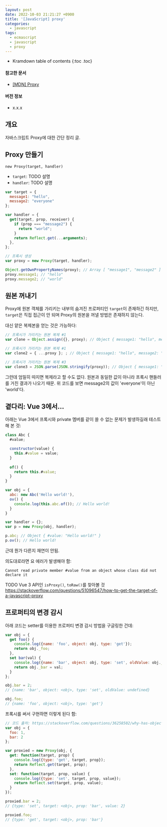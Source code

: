 ```yaml
---
layout: post
date: 2022-10-03 21:21:27 +0900
title: '[JavaScript] proxy'
categories:
  - javascript
tags:
  - ecmascript
  - javascript
  - proxy
---
```


* Kramdown table of contents
{:toc .toc}

#### 참고한 문서

- [\[MDN\] Proxy](https://developer.mozilla.org/en-US/docs/Web/JavaScript/Reference/Global_Objects/Proxy)

#### 버전 정보

- x.x.x


## 개요

자바스크립트 Proxy에 대한 간단 정리 글.


## Proxy 만들기

```
new Proxy(target, handler)
```

- `target`: TODO 설명
- `handler`: TODO 설명

```js
var target = {
  message1: "hello",
  message2: "everyone"
};

var handler = {
  get(target, prop, receiver) {
    if (prop === "message2") {
      return "world";
    }
    return Reflect.get(...arguments);
  },
};

// 프록시 생성
var proxy = new Proxy(target, handler);

Object.getOwnPropertyNames(proxy); // Array [ "message1", "message2" ]
proxy.message1; // "hello"
proxy.message2; // "world" 
```


## 원본 꺼내기

Proxy에 원본 객체를 가리키는 내부의 숨겨진 프로퍼티인 `target`이 존재하긴 하지만, `target`은 직접 접근이 안 되며 Proxy의 원본을 꺼낼 방법은 존재하지 않는다.

대신 얕은 복제본을 얻는 것은 가능하다:

```js
// 프록시가 가리키는 원본 복제 #1
var clone = Object.assign({}, proxy); // Object { message1: "hello", message2: "world" }

// 프록시가 가리키는 원본 복제 #1
var clone2 = { ...proxy }; ; // Object { message1: "hello", message2: "world" }

// 프록시가 가리키는 원본 복제 #3
var clone3 = JSON.parse(JSON.stringify(proxy)); // Object { message1: "hello", message2: "world" }
```

그런데 엄밀히 따지면 복제라고 할 수도 없다. 원본과 동일한 값이 아니라 프록시 핸들러를 거친 결과가 나오기 때문. 위 코드를 보면 message2의 값이 'everyone'이 아닌 'world'다.


## 곁다리: Vue 3에서...

아래는 Vue 3에서 프록시와 private 멤버를 같이 쓸 수 없는 문제가 발생하길래 테스트해 본 것:

```js
class Abc {
  #value;

  constructor(value) {
    this.#value = value;
  }
  
  of() {
    return this.#value;
  }
}

var obj = {
  abc: new Abc('Hello world!'),
  ov() {
    console.log(this.abc.of()); // Hello world!
  }
}

var handler = {};
var p = new Proxy(obj, handler);

p.abc; // Object { #value: "Hello world!" }
p.ov(); // Hello world!
```

근데 뭔가 다른지 재연이 안됨. 

의도대로라면 요 에러가 발생해야 함:

```
Cannot read private member #value from an object whose class did not declare it
```

TODO Vue 3 API인 `isProxy()`, `toRaw()`를 찾아볼 것  
https://stackoverflow.com/questions/51096547/how-to-get-the-target-of-a-javascript-proxy


## 프로퍼티의 변경 감시

아래 코드는 setter를 이용한 프로퍼티 변경 감시 방법을 구글링한 건데:

```js
var obj = {
  get foo() {
    console.log({name: 'foo', object: obj, type: 'get'});
    return obj._foo;
  },
  set bar(val) {
    console.log({name: 'bar', object: obj, type: 'set', oldValue: obj._bar});
    return obj._bar = val;
  }
};

obj.bar = 2;
// {name: 'bar', object: <obj>, type: 'set', oldValue: undefined}

obj.foo;
// {name: 'foo', object: <obj>, type: 'get'}
```

프록시를 써서 구현하면 이렇게 된다 함:

```js
// 코드 출처: https://stackoverflow.com/questions/36258502/why-has-object-observe-been-deprecated
var obj = {
  foo: 1,
  bar: 2
};

var proxied = new Proxy(obj, {
  get: function(target, prop) {
    console.log({type: 'get', target, prop});
    return Reflect.get(target, prop);
  },
  set: function(target, prop, value) {
    console.log({type: 'set', target, prop, value});
    return Reflect.set(target, prop, value);
  }
});

proxied.bar = 2;
// {type: 'set', target: <obj>, prop: 'bar', value: 2}

proxied.foo;
// {type: 'get', target: <obj>, prop: 'bar'}
```
